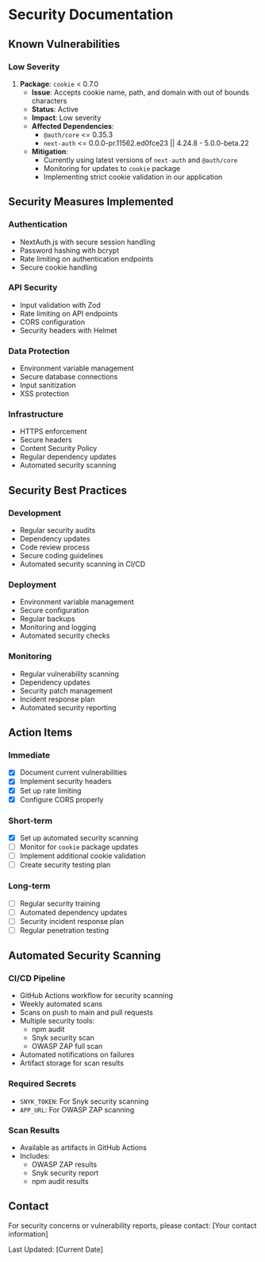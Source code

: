 # Security Documentation

## Known Vulnerabilities

### Low Severity
1. **Package**: `cookie` < 0.7.0
   - **Issue**: Accepts cookie name, path, and domain with out of bounds characters
   - **Status**: Active
   - **Impact**: Low severity
   - **Affected Dependencies**:
     - `@auth/core` <= 0.35.3
     - `next-auth` <= 0.0.0-pr.11562.ed0fce23 || 4.24.8 - 5.0.0-beta.22
   - **Mitigation**:
     - Currently using latest versions of `next-auth` and `@auth/core`
     - Monitoring for updates to `cookie` package
     - Implementing strict cookie validation in our application

## Security Measures Implemented

### Authentication
- NextAuth.js with secure session handling
- Password hashing with bcrypt
- Rate limiting on authentication endpoints
- Secure cookie handling

### API Security
- Input validation with Zod
- Rate limiting on API endpoints
- CORS configuration
- Security headers with Helmet

### Data Protection
- Environment variable management
- Secure database connections
- Input sanitization
- XSS protection

### Infrastructure
- HTTPS enforcement
- Secure headers
- Content Security Policy
- Regular dependency updates
- Automated security scanning

## Security Best Practices

### Development
- Regular security audits
- Dependency updates
- Code review process
- Secure coding guidelines
- Automated security scanning in CI/CD

### Deployment
- Environment variable management
- Secure configuration
- Regular backups
- Monitoring and logging
- Automated security checks

### Monitoring
- Regular vulnerability scanning
- Dependency updates
- Security patch management
- Incident response plan
- Automated security reporting

## Action Items

### Immediate
- [x] Document current vulnerabilities
- [x] Implement security headers
- [x] Set up rate limiting
- [x] Configure CORS properly

### Short-term
- [x] Set up automated security scanning
- [ ] Monitor for `cookie` package updates
- [ ] Implement additional cookie validation
- [ ] Create security testing plan

### Long-term
- [ ] Regular security training
- [ ] Automated dependency updates
- [ ] Security incident response plan
- [ ] Regular penetration testing

## Automated Security Scanning

### CI/CD Pipeline
- GitHub Actions workflow for security scanning
- Weekly automated scans
- Scans on push to main and pull requests
- Multiple security tools:
  - npm audit
  - Snyk security scan
  - OWASP ZAP full scan
- Automated notifications on failures
- Artifact storage for scan results

### Required Secrets
- `SNYK_TOKEN`: For Snyk security scanning
- `APP_URL`: For OWASP ZAP scanning

### Scan Results
- Available as artifacts in GitHub Actions
- Includes:
  - OWASP ZAP results
  - Snyk security report
  - npm audit results

## Contact

For security concerns or vulnerability reports, please contact:
[Your contact information]

Last Updated: [Current Date] 